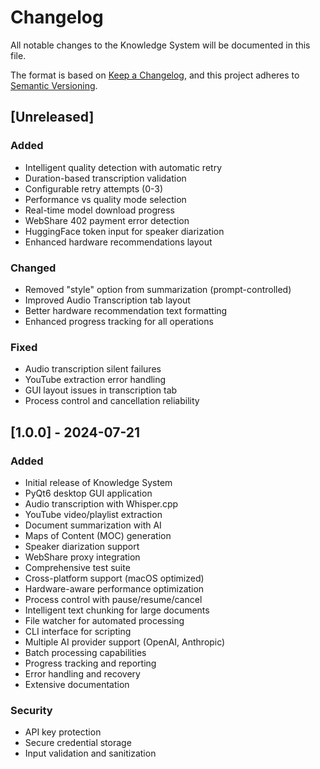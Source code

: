 # Changelog

All notable changes to the Knowledge System will be documented in this file.

The format is based on [Keep a Changelog](https://keepachangelog.com/en/1.0.0/),
and this project adheres to [Semantic Versioning](https://semver.org/spec/v2.0.0.html).

## [Unreleased]

### Added
- Intelligent quality detection with automatic retry
- Duration-based transcription validation
- Configurable retry attempts (0-3)
- Performance vs quality mode selection
- Real-time model download progress
- WebShare 402 payment error detection
- HuggingFace token input for speaker diarization
- Enhanced hardware recommendations layout

### Changed
- Removed "style" option from summarization (prompt-controlled)
- Improved Audio Transcription tab layout
- Better hardware recommendation text formatting
- Enhanced progress tracking for all operations

### Fixed
- Audio transcription silent failures
- YouTube extraction error handling
- GUI layout issues in transcription tab
- Process control and cancellation reliability

## [1.0.0] - 2024-07-21

### Added
- Initial release of Knowledge System
- PyQt6 desktop GUI application
- Audio transcription with Whisper.cpp
- YouTube video/playlist extraction
- Document summarization with AI
- Maps of Content (MOC) generation
- Speaker diarization support
- WebShare proxy integration
- Comprehensive test suite
- Cross-platform support (macOS optimized)
- Hardware-aware performance optimization
- Process control with pause/resume/cancel
- Intelligent text chunking for large documents
- File watcher for automated processing
- CLI interface for scripting
- Multiple AI provider support (OpenAI, Anthropic)
- Batch processing capabilities
- Progress tracking and reporting
- Error handling and recovery
- Extensive documentation

### Security
- API key protection
- Secure credential storage
- Input validation and sanitization 